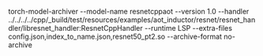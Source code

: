 torch-model-archiver --model-name resnetcppaot --version 1.0 --handler ../../../../cpp/_build/test/resources/examples/aot_inductor/resnet/resnet_handler/libresnet_handler:ResnetCppHandler --runtime LSP --extra-files config.json,index_to_name.json,resnet50_pt2.so --archive-format no-archive
